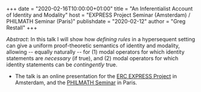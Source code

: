 +++
date = "2020-02-16T10:00:00+01:00"
title = "An Inferentialist Account of Identity and Modality"
host = "EXPRESS Project Seminar (Amsterdam) / PHILMATH Seminar (Paris)"
publishdate = "2020-02-12"
author = "Greg Restall"
+++

*Abstract*: In this talk I will show how *defining rules* in a hypersequent setting can give a uniform proof-theoretic semantics of identity and modality, allowing -- equally naturally -- for (1) modal operators for which identity statements are *necessary* (if true), and (2) modal operators for which identity statements can be *contingently* true.


* The talk is an online presentation for the [ERC EXPRESS Project](https://inferentialexpressivism.com/seminar/) in Amsterdam, and the [PHILMATH Seminar](https://www.ihpst.cnrs.fr/en/activites/seminaires/seminaire-philmath-2019-2020-0) in Paris. 


